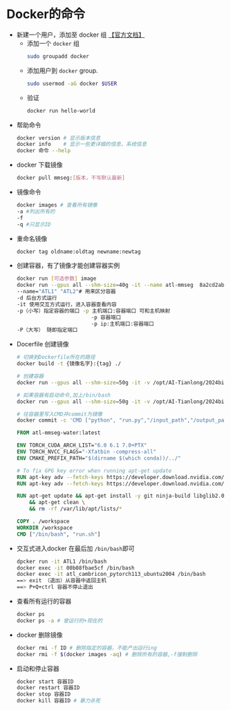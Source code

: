 # Docker的命令
- 新建一个用户，添加至 docker 组
  [【官方文档】](https://docs.docker.com/engine/install/linux-postinstall/)
  - 添加一个 `docker` 组
    ```bash
    sudo groupadd docker
    ```
  - 添加用户到 `docker` group.
     ```bash
     sudo usermod -aG docker $USER
     ```
  - 验证
    ```bash
    docker run hello-world
    ``` 
- 帮助命令
  ```bash
  docker version # 显示版本信息
  docker info    # 显示一些更详细的信息，系统信息
  docker 命令 --help
  ```
- docker 下载镜像
  ```bash
  docker pull mmseg:[版本，不写默认最新]

- 镜像命令
  ```bash
  docker images # 查看所有镜像
  -a #列出所有的
  -f
  -q #只显示ID
  ```
- 重命名镜像
  ```bash
  docker tag oldname:oldtag newname:newtag
  ```
- 创建容器，有了镜像才能创建容器实例
  ```bash
  docker run [可选参数] image
  docker run --gpus all --shm-size=40g -it --name atl-mmseg  8a2cd2aba91f
  --name="ATL1" "ATL2"# 用来区分容器
  -d 后台方式运行
  -it 使用交互方式运行，进入容器查看内容
  -p（小写）指定容器的端口 -p 主机端口:容器端口 可和主机映射
                          -p 容器端口
                          -p ip:主机端口:容器端口
  -P（大写） 随即指定端口
  ```
- Docerfile 创建镜像
  ```bash
  # 切换到Dockerfile所在的路径
  docker build -t {镜像名字}:{tag} ./
  ```
  ```bash
  # 创建容器
  docker run --gpus all --shm-size=50g -it -v /opt/AI-Tianlong/2024bisai-docker/2024-ISPRS/water/input_path:/input_path -v /opt/AI-Tianlong/2024bisai-docker/2024-ISPRS/water/output_path:/output_path atl-mmseg-water:v1
  ```
  ```bash
  # 如果容器有启动命令,加上/bin/bash
  docker run --gpus all --shm-size=50g -it -v /opt/AI-Tianlong/2024bisai-docker/2024-ISPRS/water/input_path:/input_path -v /opt/AI-Tianlong/2024bisai-docker/2024-ISPRS/water/output_path:/output_path registry.cn-hangzhou.aliyuncs.com/mask2former/atl-mmseg:cuda-11.6-v11
  ```
  ```bash
  # 往容器里写入CMD并commit为镜像
  docker commit -c 'CMD ["python", "run.py","/input_path","/output_path"]' <container_id_or_name> <new_image_name>
  ```
  ```Dockerfile
  FROM atl-mmseg-water:latest
  
  ENV TORCH_CUDA_ARCH_LIST="6.0 6.1 7.0+PTX"
  ENV TORCH_NVCC_FLAGS="-Xfatbin -compress-all"
  ENV CMAKE_PREFIX_PATH="$(dirname $(which conda))/../"
  
  # To fix GPG key error when running apt-get update
  RUN apt-key adv --fetch-keys https://developer.download.nvidia.com/compute/cuda/repos/ubuntu1804/x86_64/3bf863cc.pub
  RUN apt-key adv --fetch-keys https://developer.download.nvidia.com/compute/machine-learning/repos/ubuntu1804/x86_64/7fa2af80.pub
  
  RUN apt-get update && apt-get install -y git ninja-build libglib2.0-0 libsm6 libxrender-dev libxext6 libgl1-mesa-dev  \
      && apt-get clean \
      && rm -rf /var/lib/apt/lists/*
  
  COPY . /workspace
  WORKDIR /workspace
  CMD ["/bin/bash", "run.sh"]
  ```
- 交互式进入docker
  在最后加 `/bin/bash`即可
  ```bash
  dpcker run -it ATL1 /bin/bash
  docker exec -it 00b08fbae5cf /bin/bash
  docker exec -it atl_cambricon_pytorch113_ubuntu2004 /bin/bash
  ==> exit （退出）从容器中返回主机
  ==> P+Q+ctrl 容器不停止退出
  ```
- 查看所有运行的容器
  ```bash
  docker ps
  docker ps -a # 曾运行的+现在的
  ```
- docker 删除镜像
  ```bash
  docker rmi -f ID # 删除指定的容器，不能产出运行ing
  docker rmi -f $(docker images -aq) # 删除所有的容器,-f强制删除
  ```
- 启动和停止容器
  ```bash
  docker start 容器ID
  docker restart 容器ID
  docker stop 容器ID
  docker kill 容器ID # 暴力杀死
  ```
